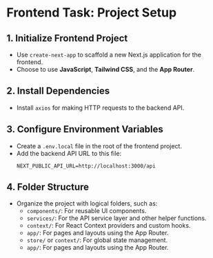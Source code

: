 # Frontend Task: Project Setup

## 1. Initialize Frontend Project

- Use `create-next-app` to scaffold a new Next.js application for the frontend.
- Choose to use **JavaScript**, **Tailwind CSS**, and the **App Router**.

## 2. Install Dependencies

- Install `axios` for making HTTP requests to the backend API.

## 3. Configure Environment Variables

- Create a `.env.local` file in the root of the frontend project.
- Add the backend API URL to this file:
  ```
  NEXT_PUBLIC_API_URL=http://localhost:3000/api
  ```

## 4. Folder Structure

- Organize the project with logical folders, such as:
  - `components/`: For reusable UI components.
  - `services/`: For the API service layer and other helper functions.
  - `context/`: For React Context providers and custom hooks.
  - `app/`: For pages and layouts using the App Router.
  - `store/` or `context/`: For global state management.
  - `app/`: For pages and layouts using the App Router.
